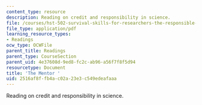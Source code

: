 ```yaml
---
content_type: resource
description: Reading on credit and responsibility in science.
file: /courses/hst-502-survival-skills-for-researchers-the-responsible-conduct-of-research-spring-2003/2516af8ffb4ac02a23e3c549edeafaaa_5athementor.pdf
file_type: application/pdf
learning_resource_types:
- Readings
ocw_type: OCWFile
parent_title: Readings
parent_type: CourseSection
parent_uid: 4e37608d-9ed8-fc2c-ab96-a56f7f8f5d94
resourcetype: Document
title: 'The Mentor '
uid: 2516af8f-fb4a-c02a-23e3-c549edeafaaa
---
```

Reading on credit and responsibility in science.

